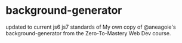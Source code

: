 # background-generator
updated to current js6 js7 standards of
My own copy of @aneagoie's background-generator from the Zero-To-Mastery Web Dev course.
